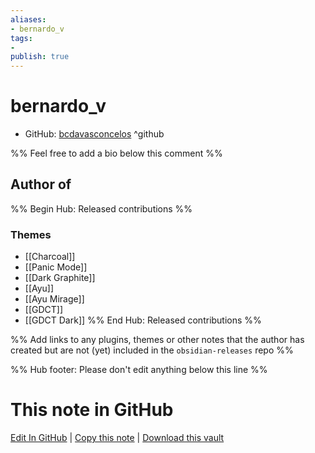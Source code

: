 ```yaml
---
aliases:
- bernardo_v
tags:
- 
publish: true
---
```


# bernardo_v

- GitHub: [bcdavasconcelos](https://github.com/bcdavasconcelos/) ^github
<!-- - Discord: `@` ^discord-->
<!-- - Website: <> ^website-->
<!-- - [[Publish sites|Publish site]]: ^publish-->

%% Feel free to add a bio below this comment %%


## Author of

%% Begin Hub: Released contributions %%

### Themes
- [[Charcoal]]
- [[Panic Mode]]
- [[Dark Graphite]]
- [[Ayu]]
- [[Ayu Mirage]]
- [[GDCT]]
- [[GDCT Dark]]
%% End Hub: Released contributions %%

%% Add links to any plugins, themes or other notes that the author has created but are not (yet) included in the `obsidian-releases` repo %%

<!--
### Unlisted plugins
-->

<!--
### Others

- 
-->

<!--
## Sponsor this author

- [[GitHub sponsors]]: [Sponsor @bcdavasconcelos on GitHub Sponsors](https://github.com/sponsors/bcdavasconcelos) ^github-sponsor
- [[Buy me a coffee]]: ^buy-me-a-coffee
- [[PayPal]]: ^paypal
- [[Patreon]]: ^patreon

-->

<!--
## Follow this author

- [[YouTube Channels|On YouTube]]: ^youtube
- Twitter: ^twitter
- ...
-->

%% Hub footer: Please don't edit anything below this line %%

# This note in GitHub

<span class="git-footer">[Edit In GitHub](https://github.dev/obsidian-community/obsidian-hub/blob/main/01%20-%20Community/People/bcdavasconcelos.md "git-hub-edit-note") | [Copy this note](https://raw.githubusercontent.com/obsidian-community/obsidian-hub/main/01%20-%20Community/People/bcdavasconcelos.md "git-hub-copy-note") | [Download this vault](https://github.com/obsidian-community/obsidian-hub/archive/refs/heads/main.zip "git-hub-download-vault") </span>
